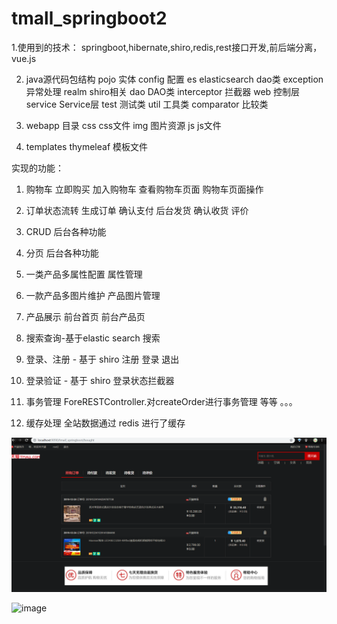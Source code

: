 # tmall_springboot2
1.使用到的技术：
springboot,hibernate,shiro,redis,rest接口开发,前后端分离，vue.js


2. java源代码包结构
pojo 实体
config 配置
es elasticsearch dao类
exception 异常处理
realm shiro相关
dao DAO类
interceptor 拦截器
web 控制层
service Service层
test 测试类
util 工具类
comparator 比较类


3. webapp 目录
css css文件
img 图片资源
js js文件
4. templates
thymeleaf 模板文件



实现的功能：
1. 购物车
立即购买 加入购物车 查看购物车页面 购物车页面操作

2. 订单状态流转
生成订单 确认支付 后台发货 确认收货 评价

3. CRUD
后台各种功能

4. 分页
后台各种功能

5. 一类产品多属性配置
属性管理

6. 一款产品多图片维护
产品图片管理

7. 产品展示
前台首页 前台产品页

8. 搜索查询-基于elastic search
搜索

9. 登录、注册 - 基于 shiro
注册 登录 退出

10. 登录验证 - 基于 shiro
登录状态拦截器

11. 事务管理
ForeRESTController.对createOrder进行事务管理
等等 。。。

12. 缓存处理
全站数据通过 redis 进行了缓存


![image](https://github.com/gaokun1236/tmall_springboot2/blob/master/images/%E8%AE%A2%E5%8D%95%C2%B7.png)

![image]()
